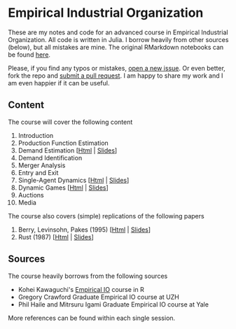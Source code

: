 # Empirical Industrial Organization
These are my notes and code for an advanced course in Empirical Industrial Organization. All code is written in Julia. I borrow heavily from other sources (below), but all mistakes are mine. The original RMarkdown notebooks can be found [here](https://github.com/matteocourthoud/Empirical-Industrial-Organization/tree/main/Rmd).

Please, if you find any typos or mistakes, [open a new issue](https://help.github.com/articles/creating-an-issue/). Or even better, fork the repo and [submit a pull request](https://help.github.com/articles/creating-a-pull-request-from-a-fork/). I am happy to share my work and I am even happier if it can be useful.

## Content

The course will cover the following content

1. Introduction
2. Production Function Estimation
3. Demand Estimation [[Html](https://matteocourthoud.github.io/course/empirical-io/02_demand_estimation) | [Slides](https://matteocourthoud.github.io/course/empirical-io/02_demand_estimation_slides)]
4. Demand Identification
5. Merger Analysis
6. Entry and Exit
7. Single-Agent Dynamics [[Html](https://matteocourthoud.github.io/course/empirical-io/07_dynamics_singleagent) | [Slides](https://matteocourthoud.github.io/course/empirical-io/07_dynamics_singleagent_slides)]
8. Dynamic Games [[Html](https://matteocourthoud.github.io/course/empirical-io/08_dynamics_games) | [Slides](https://matteocourthoud.github.io/course/empirical-io/08_dynamics_games_slides)]
9. Auctions
10. Media

The course also covers (simple) replications of the following papers

1. Berry, Levinsohn, Pakes (1995) [[Html](https://matteocourthoud.github.io/course/empirical-io/12_blp_1995) | [Slides](https://matteocourthoud.github.io/course/empirical-io/12_blp_1995_slides)]
2. Rust (1987) [[Html](https://matteocourthoud.github.io/course/empirical-io/17_rust_1987) | [Slides](https://matteocourthoud.github.io/course/empirical-io/17_rust_1987_slides)]



## Sources

The course heavily borrows from the following sources

- Kohei Kawaguchi's [Empirical IO](https://kohei-kawaguchi.github.io/EmpiricalIO/) course in R
- Gregory Crawford Graduate Empirical IO course at UZH
- Phil Haile and Mitrsuru Igami Graduate Empirical IO course at Yale

More references can be found within each single session.

